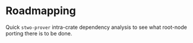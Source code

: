 # Roadmapping

Quick `stwo-prover` intra-crate dependency analysis to see what root-node porting there is to be done.